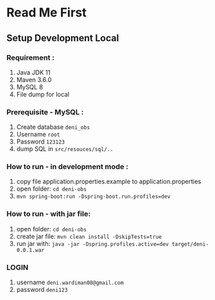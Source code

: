 # Read Me First

## Setup Development Local

### Requirement :

1. Java JDK 11
2. Maven 3.6.0
3. MySQL 8
4. File dump for local

### Prerequisite - MySQL :

1. Create database `deni_obs`
2. Username `root`
3. Password `123123`
4. dump SQL in `src/resouces/sql/..`

### How to run - in development mode :

1. copy file application.properties.example to application.properties
1. open folder: `cd deni-obs`
2. `mvn spring-boot:run -Dspring-boot.run.profiles=dev`

### How to run - with jar file:

1. open folder: `cd deni-obs`
2. create jar file: `mvn clean install -DskipTests=true`
3. run jar with: `java -jar -Dspring.profiles.active=dev target/deni-0.0.1.war`

### LOGIN
1. username `deni.wardiman08@gmail.com`
2. password `deni123`